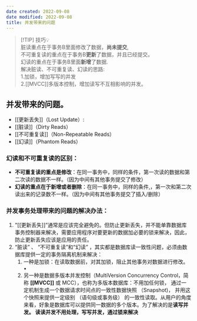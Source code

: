 ```yaml
---
date created: 2022-09-08
date modified: 2022-09-08
title: 并发带来的问题
---
```


> [!TIP] 技巧💡  
> 脏读重点在于事务B里面修改了数据，**尚未提交**,  
不可重复读的重点在于事务B**更新**了数据，并且已经提交。  
幻读的重点在于事务B里面**新增**了数据.  
解决脏读、不可重复读、幻读的思路:  
1.加锁，增加写写的并发  
2.[[MVCC]]多版本控制，增加读写不互相影响的并发。

## 并发带来的问题。

+ [[更新丢失]]（Lost Update）:  
+ [[脏读]]（Dirty Reads）  
+ [[不可重复读]]（Non-Repeatable Reads）  
+ [[幻读]]（Phantom Reads）  

### 幻读和不可重复读的区别：

- **不可重复读的重点是修改**：在同一事务中，同样的条件，第一次读的数据和第二次读的数据不一样。（因为中间有其他事务提交了修改）
- **幻读的重点在于新增或者删除**：在同一事务中，同样的条件,，第一次和第二次读出来的记录数不一样。（因为中间有其他事务提交了插入/删除）

### 并发事务处理带来的问题的解决办法：

1. "[[更新丢失]]”通常是应该完全避免的。但防止更新丢失，并不能单靠数据库事务控制器来解决，需要应用程序对要更新的数据加必要的锁来解决，因此，防止更新丢失应该是应用的责任。
2. “脏读” 、 “不可重复读”和“幻读” ，其实都是数据库读一致性问题，必须由数据库提供一定的事务隔离机制来解决：
	1. 一种是加锁：在读取数据前，对其加锁，阻止其他事务对数据进行修改。 •
	2. 另一种是数据多版本并发控制（MultiVersion Concurrency Control，简称 **[[MVCC]]** 或 MCC），也称为多版本数据库：不用加任何锁， 通过一定机制生成一个数据请求时间点的一致性数据快照 （Snapshot)， 并用这个快照来提供一定级别 （语句级或事务级） 的一致性读取。从用户的角度来看，好象是数据库可以提供同一数据的多个版本。为了解决的是**读写并发。 读读并发不用处理，写写并发，通过锁来解决**

